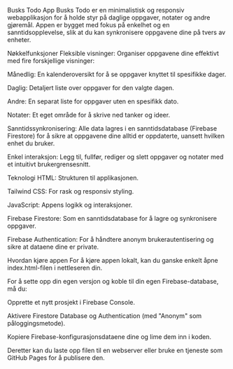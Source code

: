 Busks Todo App
Busks Todo er en minimalistisk og responsiv webapplikasjon for å holde styr på daglige oppgaver, notater og andre gjøremål. Appen er bygget med fokus på enkelhet og en sanntidsopplevelse, slik at du kan synkronisere oppgavene dine på tvers av enheter.

Nøkkelfunksjoner
Fleksible visninger: Organiser oppgavene dine effektivt med fire forskjellige visninger:

Månedlig: En kalenderoversikt for å se oppgaver knyttet til spesifikke dager.

Daglig: Detaljert liste over oppgaver for den valgte dagen.

Andre: En separat liste for oppgaver uten en spesifikk dato.

Notater: Et eget område for å skrive ned tanker og ideer.

Sanntidssynkronisering: Alle data lagres i en sanntidsdatabase (Firebase Firestore) for å sikre at oppgavene dine alltid er oppdaterte, uansett hvilken enhet du bruker.

Enkel interaksjon: Legg til, fullfør, rediger og slett oppgaver og notater med et intuitivt brukergrensesnitt.

Teknologi
HTML: Strukturen til applikasjonen.

Tailwind CSS: For rask og responsiv styling.

JavaScript: Appens logikk og interaksjoner.

Firebase Firestore: Som en sanntidsdatabase for å lagre og synkronisere oppgaver.

Firebase Authentication: For å håndtere anonym brukerautentisering og sikre at dataene dine er private.

Hvordan kjøre appen
For å kjøre appen lokalt, kan du ganske enkelt åpne index.html-filen i nettleseren din.

For å sette opp din egen versjon og koble til din egen Firebase-database, må du:

Opprette et nytt prosjekt i Firebase Console.

Aktivere Firestore Database og Authentication (med "Anonym" som påloggingsmetode).

Kopiere Firebase-konfigurasjonsdataene dine og lime dem inn i koden.

Deretter kan du laste opp filen til en webserver eller bruke en tjeneste som GitHub Pages for å publisere den.
